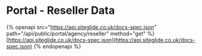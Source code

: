 # Portal - Reseller Data

{% openapi src="https://api.siteglide.co.uk/docs-spec.json" path="/api/public/portal/agency/reseller" method="get" %}
[https://api.siteglide.co.uk/docs-spec.json](https://api.siteglide.co.uk/docs-spec.json)
{% endopenapi %}
